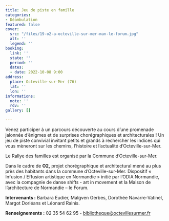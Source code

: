 ```yaml
---
title: Jeu de piste en famille
categories:
- Déambulation
featured: false
cover:
  src: "/files/19-o2-a-octeville-sur-mer-man-le-forum.jpg"
  alt: ''
  legend: ''
booking:
  link: ''
  state: ''
  period: ''
  dates:
  - date: 2022-10-08 9:00
address:
  place: Octeville-sur-Mer (76)
  lat: ''
  lon: ''
informations:
  note: ''
  rdv: ''
gallery: []

---
```

Venez participer à un parcours découverte au cours d’une promenade jalonnée d’énigmes et de surprises chorégraphiques et architecturales ! Un jeu de piste convivial invitant petits et grands à rechercher les indices qui vous mèneront sur les chemins, l’histoire et l’actualité d’Octeville-sur-Mer.

Le Rallye des familles est organisé par la Commune d’Octeville-sur-Mer.

Dans le cadre de **O2,** projet chorégraphique et architectural mené au plus près des habitants dans la commune d’Octeville-sur-Mer. Dispositif « Infusion / Effusion artistique en Normandie » initié par l’ODIA Normandie, avec la compagnie de danse shifts - art in movement et la Maison de l’architecture de Normandie – le Forum.

**Intervenants :** Barbara Eudier, Malgven Gerbes, Dorothée Navarre-Vatinel, Margot Dorléans et Léonard Rainis.

**Renseignements :** 02 35 54 62 95 - bibliotheque@octevillesurmer.fr